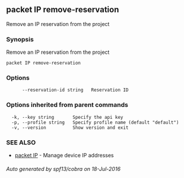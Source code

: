 ## packet IP remove-reservation

Remove an IP reservation from the project

### Synopsis


Remove an IP reservation from the project

```
packet IP remove-reservation
```

### Options

```
      --reservation-id string   Reservation ID
```

### Options inherited from parent commands

```
  -k, --key string       Specify the api key
  -p, --profile string   Specify profile name (default "default")
  -v, --version          Show version and exit
```

### SEE ALSO
* [packet IP](packet_IP.md)	 - Manage device IP addresses

###### Auto generated by spf13/cobra on 18-Jul-2016
